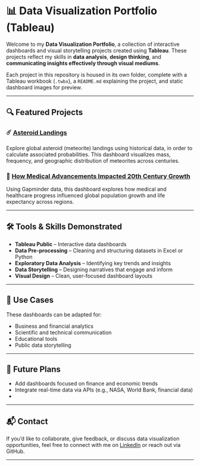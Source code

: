 # 📊 Data Visualization Portfolio (Tableau)

Welcome to my **Data Visualization Portfolio**, a collection of interactive dashboards and visual storytelling projects created using **Tableau**. These projects reflect my skills in **data analysis**, **design thinking**, and **communicating insights effectively through visual mediums**.

Each project in this repository is housed in its own folder, complete with a Tableau workbook (`.twbx`), a `README.md` explaining the project, and static dashboard images for preview.

---

## 🔍 Featured Projects

### ☄️ [Asteroid Landings](./asteroid-landings/)
Explore global asteroid (meteorite) landings using historical data, in order to calculate associated probabilities. This dashboard visualizes mass, frequency, and geographic distribution of meteorites across centuries.

### 🧬 [How Medical Advancements Impacted 20th Century Growth](./medical-advancements-world-growth-dashboard/)
Using Gapminder data, this dashboard explores how medical and healthcare progress influenced global population growth and life expectancy across regions.

---

## 🛠️ Tools & Skills Demonstrated

- **Tableau Public** – Interactive data dashboards
- **Data Pre-processing** – Cleaning and structuring datasets in Excel or Python
- **Exploratory Data Analysis** – Identifying key trends and insights
- **Data Storytelling** – Designing narratives that engage and inform
- **Visual Design** – Clean, user-focused dashboard layouts

---

## 💼 Use Cases

These dashboards can be adapted for:
- Business and financial analytics
- Scientific and technical communication
- Educational tools
- Public data storytelling

---

## 🚀 Future Plans

- Add dashboards focused on finance and economic trends
- Integrate real-time data via APIs (e.g., NASA, World Bank, financial data)
- 
---

## 📬 Contact

If you’d like to collaborate, give feedback, or discuss data visualization opportunities, feel free to connect with me on [LinkedIn](https://www.linkedin.com/georgiapj) or reach out via GitHub.

---


